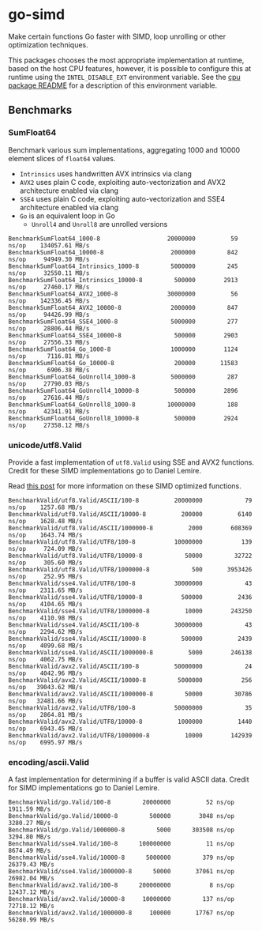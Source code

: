 go-simd
=======

Make certain functions Go faster with SIMD, loop unrolling or other optimization techniques.

This packages chooses the most appropriate implementation at runtime, based on the host CPU features, however,
it is possible to configure this at runtime using the `INTEL_DISABLE_EXT` environment variable.
See the [cpu package README](https://github.com/stuartcarnie/go-simd/blob/master/internal/cpu/README.md) for 
a description of this environment variable.


Benchmarks
----------

### SumFloat64

Benchmark various sum implementations, aggregating 1000 and 10000 element slices of `float64` values. 

* `Intrinsics` uses handwritten AVX intrinsics via clang
* `AVX2` uses plain C code, exploiting auto-vectorization and AVX2 architecture enabled via clang 
* `SSE4` uses plain C code, exploiting auto-vectorization and SSE4 architecture enabled via clang 
* `Go` is an equivalent loop in Go
    * `Unroll4` and `Unroll8` are unrolled versions

```
BenchmarkSumFloat64_1000-8                   20000000          59 ns/op    134057.61 MB/s
BenchmarkSumFloat64_10000-8                   2000000         842 ns/op     94949.30 MB/s
BenchmarkSumFloat64_Intrinsics_1000-8         5000000         245 ns/op     32550.11 MB/s
BenchmarkSumFloat64_Intrinsics_10000-8         500000        2913 ns/op     27460.17 MB/s
BenchmarkSumFloat64_AVX2_1000-8              30000000          56 ns/op    142336.45 MB/s
BenchmarkSumFloat64_AVX2_10000-8              2000000         847 ns/op     94426.99 MB/s
BenchmarkSumFloat64_SSE4_1000-8               5000000         277 ns/op     28806.44 MB/s
BenchmarkSumFloat64_SSE4_10000-8               500000        2903 ns/op     27556.33 MB/s
BenchmarkSumFloat64_Go_1000-8                 1000000        1124 ns/op      7116.81 MB/s
BenchmarkSumFloat64_Go_10000-8                 200000       11583 ns/op      6906.38 MB/s
BenchmarkSumFloat64_GoUnroll4_1000-8          5000000         287 ns/op     27790.03 MB/s
BenchmarkSumFloat64_GoUnroll4_10000-8          500000        2896 ns/op     27616.44 MB/s
BenchmarkSumFloat64_GoUnroll8_1000-8         10000000         188 ns/op     42341.91 MB/s
BenchmarkSumFloat64_GoUnroll8_10000-8          500000        2924 ns/op     27358.12 MB/s
```

### unicode/utf8.Valid

Provide a fast implementation of `utf8.Valid` using SSE and AVX2 functions. Credit for these SIMD implementations go to 
Daniel Lemire.

Read [this post](https://lemire.me/blog/2018/10/19/validating-utf-8-bytes-using-only-0-45-cycles-per-byte-avx-edition/)
for more information on these SIMD optimized functions.


```
BenchmarkValid/utf8.Valid/ASCII/100-8          20000000            79 ns/op    1257.68 MB/s
BenchmarkValid/utf8.Valid/ASCII/10000-8          200000          6140 ns/op    1628.48 MB/s
BenchmarkValid/utf8.Valid/ASCII/1000000-8          2000        608369 ns/op    1643.74 MB/s
BenchmarkValid/utf8.Valid/UTF8/100-8           10000000           139 ns/op     724.09 MB/s
BenchmarkValid/utf8.Valid/UTF8/10000-8            50000         32722 ns/op     305.60 MB/s
BenchmarkValid/utf8.Valid/UTF8/1000000-8            500       3953426 ns/op     252.95 MB/s
BenchmarkValid/sse4.Valid/UTF8/100-8           30000000            43 ns/op    2311.65 MB/s
BenchmarkValid/sse4.Valid/UTF8/10000-8           500000          2436 ns/op    4104.65 MB/s
BenchmarkValid/sse4.Valid/UTF8/1000000-8          10000        243250 ns/op    4110.98 MB/s
BenchmarkValid/sse4.Valid/ASCII/100-8          30000000            43 ns/op    2294.62 MB/s
BenchmarkValid/sse4.Valid/ASCII/10000-8          500000          2439 ns/op    4099.68 MB/s
BenchmarkValid/sse4.Valid/ASCII/1000000-8          5000        246138 ns/op    4062.75 MB/s
BenchmarkValid/avx2.Valid/ASCII/100-8          50000000            24 ns/op    4042.96 MB/s
BenchmarkValid/avx2.Valid/ASCII/10000-8         5000000           256 ns/op   39043.62 MB/s
BenchmarkValid/avx2.Valid/ASCII/1000000-8         50000         30786 ns/op   32481.66 MB/s
BenchmarkValid/avx2.Valid/UTF8/100-8           50000000            35 ns/op    2864.81 MB/s
BenchmarkValid/avx2.Valid/UTF8/10000-8          1000000          1440 ns/op    6943.45 MB/s
BenchmarkValid/avx2.Valid/UTF8/1000000-8          10000        142939 ns/op    6995.97 MB/s
```


### encoding/ascii.Valid

A fast implementation for determining if a buffer is valid ASCII data. Credit for SIMD implementations go
to Daniel Lemire.

```
BenchmarkValid/go.Valid/100-8         20000000          52 ns/op     1911.59 MB/s
BenchmarkValid/go.Valid/10000-8         500000        3048 ns/op     3280.27 MB/s
BenchmarkValid/go.Valid/1000000-8         5000      303508 ns/op     3294.80 MB/s
BenchmarkValid/sse4.Valid/100-8      100000000          11 ns/op     8674.49 MB/s
BenchmarkValid/sse4.Valid/10000-8      5000000         379 ns/op    26379.43 MB/s
BenchmarkValid/sse4.Valid/1000000-8      50000       37061 ns/op    26982.04 MB/s
BenchmarkValid/avx2.Valid/100-8      200000000           8 ns/op    12437.12 MB/s
BenchmarkValid/avx2.Valid/10000-8     10000000         137 ns/op    72718.12 MB/s
BenchmarkValid/avx2.Valid/1000000-8     100000       17767 ns/op    56280.99 MB/s
``` 